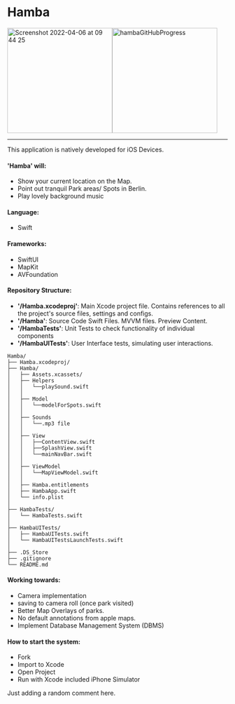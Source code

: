 # Hamba

<div style="display: flex;">
  <img width="240,5" alt="Screenshot 2022-04-06 at 09 44 25" src="https://user-images.githubusercontent.com/43207309/161922518-e9301690-4d47-4364-a4de-fd4aec1b1528.png">
  <img width="240,5" alt="hambaGitHubProgress" src="https://github.com/AustralianMint/Hamba/assets/43207309/50f54d4e-8900-4d23-b5b3-51d2e1de2bec">
</div>

--- 


This application is natively developed for iOS Devices.

#### **'Hamba' will**:
- Show your current location on the Map.
- Point out tranquil Park areas/ Spots in Berlin.
- Play lovely background music

#### **Language**: 
- Swift

#### **Frameworks**: 
- SwiftUI 
- MapKit 
- AVFoundation

#### **Repository Structure**:

- **'/Hamba.xcodeproj'**: Main Xcode project file. Contains references to all the project's source files, settings and configs.
- **'/Hamba'**: Source Code Swift Files. MVVM files. Preview Content.
- **'/HambaTests'**: Unit Tests to check functionality of individual components
- **'/HambaUITests'**: User Interface tests, simulating user interactions.

```
Hamba/
├── Hamba.xcodeproj/  
├── Hamba/             
│   ├── Assets.xcassets/
│   ├── Helpers
│   │   └──playSound.swift
│   │
│   ├── Model
│   │   └──modelForSpots.swift
│   │
│   ├── Sounds
│   │   └──.mp3 file
│   │
│   ├── View
│   │   ├──ContentView.swift
│   │   ├──SplashView.swift
│   │   └──mainNavBar.swift
│   │
│   ├── ViewModel
│   │   └──MapViewModel.swift
│   │
│   ├── Hamba.entitlements
│   ├── HambaApp.swift
│   └── info.plist
│
├── HambaTests/
│   └── HambaTests.swift
│
├── HambaUITests/
│   ├── HambaUITests.swift
│   └── HambaUITestsLaunchTests.swift
│
├── .DS_Store
├── .gitignore
└── README.md

```

#### **Working towards**:
- Camera implementation
- saving to camera roll (once park visited)
- Better Map Overlays of parks.
- No default annotations from apple maps.
- Implement Database Management System (DBMS)

#### **How to start the system**: 

- Fork
- Import to Xcode
- Open Project
- Run with Xcode included iPhone Simulator


Just adding a random comment here. 
